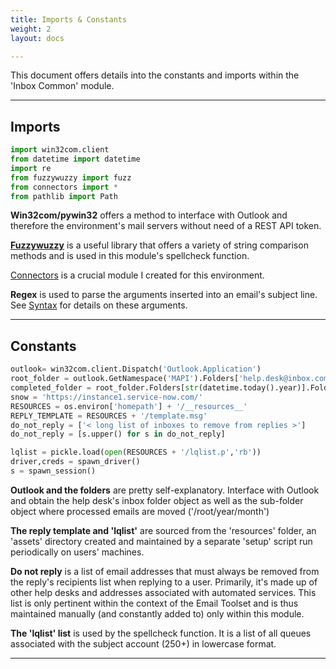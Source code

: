 ```yaml
---
title: Imports & Constants
weight: 2
layout: docs

---
```

This document offers details into the constants and imports within the 'Inbox Common' module.

<hr />

## Imports

```python
import win32com.client
from datetime import datetime
import re
from fuzzywuzzy import fuzz
from connectors import *
from pathlib import Path
```

**Win32com/pywin32** offers a method to interface with Outlook and therefore the environment's mail servers without need of a REST API token.

[**Fuzzywuzzy**](https://pypi.org/project/fuzzywuzzy/0.3.0/) is a useful library that offers a variety of string comparison methods and is used in this module's spellcheck function.

[Connectors](/docs/connectors/) is a crucial module I created for this environment.

**Regex** is used to parse the arguments inserted into an email's subject line. See [Syntax](http:///docs/email-toolset/#syntax) for details on these arguments.

<hr />

## Constants

```python
outlook= win32com.client.Dispatch('Outlook.Application')
root_folder = outlook.GetNamespace('MAPI').Folders['help.desk@inbox.com'].Folders['Inbox']
completed_folder = root_folder.Folders[str(datetime.today().year)].Folders[datetime.today().month - 1]
snow = 'https://instance1.service-now.com/'
RESOURCES = os.environ['homepath'] + '/__resources__'
REPLY_TEMPLATE = RESOURCES + '/template.msg'
do_not_reply = ['< long list of inboxes to remove from replies >']
do_not_reply = [s.upper() for s in do_not_reply]

lqlist = pickle.load(open(RESOURCES + '/lqlist.p','rb'))
driver,creds = spawn_driver()
s = spawn_session()
```

**Outlook and the folders** are pretty self-explanatory. Interface with Outlook and obtain the help desk's inbox folder object as well as the sub-folder object where processed emails are moved ('/root/year/month')

**The reply template and 'lqlist'** are sourced from the 'resources' folder, an 'assets' directory created and maintained by a separate 'setup' script run periodically on users' machines.

**Do not reply** is a list of email addresses that must always be removed from the reply's recipients list when replying to a user. Primarily, it's made up of other help desks and addresses associated with automated services. This list is only pertinent within the context of the Email Toolset and is thus maintained manually (and constantly added to) only within this module.

**The 'lqlist' list** is used by the spellcheck function. It is a list of all queues associated with the subject account (250+) in lowercase format.

<hr />